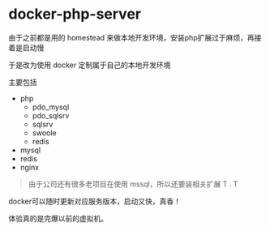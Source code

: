 # docker-php-server

由于之前都是用的 homestead 来做本地开发环境，安装php扩展过于麻烦，再接着是启动慢

于是改为使用 docker 定制属于自己的本地开发环境

主要包括

* php
  * pdo_mysql
  * pdo_sqlsrv
  * sqlsrv
  * swoole
  * redis
* mysql
* redis
* nginx

> 由于公司还有很多老项目在使用 mssql，所以还要装相关扩展  T . T

docker可以随时更新对应服务版本，启动又快，真香！

体验真的是完爆以前的虚拟机。